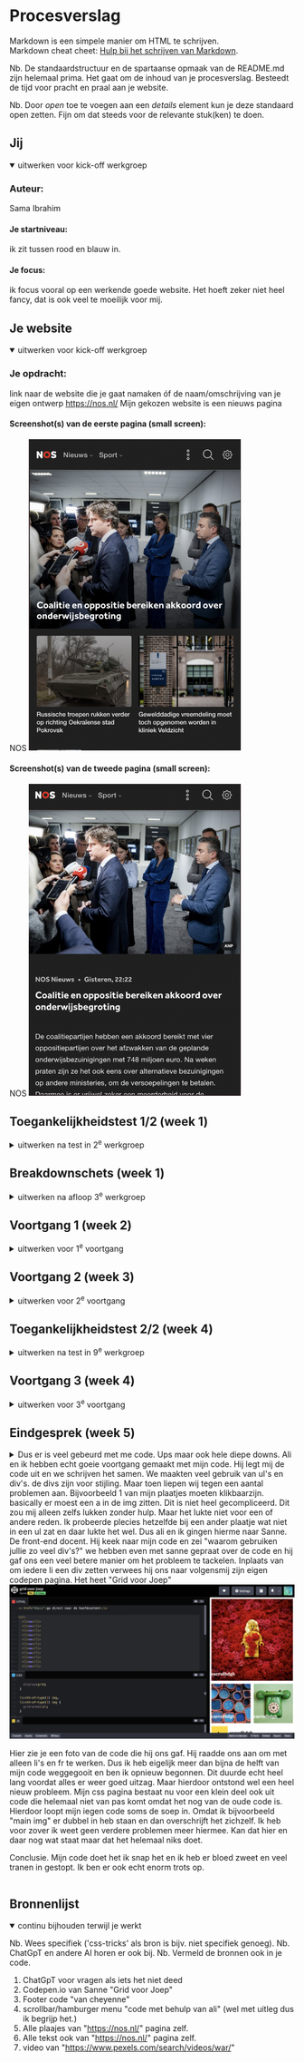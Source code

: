 # Procesverslag
Markdown is een simpele manier om HTML te schrijven.  
Markdown cheat cheet: [Hulp bij het schrijven van Markdown](https://github.com/adam-p/markdown-here/wiki/Markdown-Cheatsheet).

Nb. De standaardstructuur en de spartaanse opmaak van de README.md zijn helemaal prima. Het gaat om de inhoud van je procesverslag. Besteedt de tijd voor pracht en praal aan je website.

Nb. Door *open* toe te voegen aan een *details* element kun je deze standaard open zetten. Fijn om dat steeds voor de relevante stuk(ken) te doen.





## Jij

<details open>
  <summary>uitwerken voor kick-off werkgroep</summary>

  ### Auteur:
  Sama Ibrahim

  #### Je startniveau:
  ik zit tussen rood en blauw in.

  #### Je focus:
  ik focus vooral op een werkende goede website. Het hoeft zeker niet heel fancy, dat is ook veel te moeilijk voor mij.
 
</details>





## Je website

<details open>
  <summary>uitwerken voor kick-off werkgroep</summary>

  ### Je opdracht:
  link naar de website die je gaat namaken óf de naam/omschrijving van je eigen ontwerp
  https://nos.nl/ Mijn gekozen website is een nieuws pagina

  #### Screenshot(s) van de eerste pagina (small screen): 
  NOS
  <img src="./images/Screenshot 2024-12-12 at 03.22.37.png" width="375px" alt="Home pagina van NOS">

  #### Screenshot(s) van de tweede pagina (small screen):
  NOS 
  <img src="./images/Screenshot 2024-12-12 at 03.23.23.png" width="375px" alt="Een nieuwes articel van NOS.">
 
</details>



## Toegankelijkheidstest 1/2 (week 1)

<details>
  <summary>uitwerken na test in 2<sup>e</sup> werkgroep</summary>

  ### Bevindingen
  Lijst met je bevindingen die in de test naar voren kwamen: NOS heeft rekenis gehouden met veel specten. Dit komt ook gedeeltelijk intimiderend over. Dit voelt zo omdat de standaart erg hoog ligt. Nos is erg goed in wat ze doen. Maar het komt goed. Ik ga er achteraan.

</details>



## Breakdownschets (week 1)

<details>
  <summary>uitwerken na afloop 3<sup>e</sup> werkgroep</summary>

  ### de hele pagina: 
  <img src="nos.JPG" width="375px" alt="breakdown van de hele NOS pagina">

  ### een dynamisch deel (het menu): 
  <img src="Screenshot 2024-11-24 at 12.43.49.png" width="375px" alt="breakdown van de navigatie bar van NOS">

</details>





## Voortgang 1 (week 2)

<details>
  <summary>uitwerken voor 1<sup>e</sup> voortgang</summary>

  ### Stand van zaken
  Ik had voor het voorgangs gesprek een aantal vragen over de oprdrachten maar los daarvan. IK merkte echt dat ik een probleem had. Ik begrijp de code wel als ik het zie maar als k het niet zie kom ik er ook zelf niet op. Dit komt omdat k de opdrachten wel maak maar ik onthou het gewoon niet. Volgensmij komt het omdat ik te snel door de opdrachten ga en niet de tijd neem. Maar als ik ze maak begrijp ik de stof wel dus het is een beetje lastig. Maar ik doe me best.



  ### Verslag van meeting
  hier na afloop snel de uitkomsten van de meeting vastleggen

  - VEEEEL minder classes gebruiken
  - met section's articles en pharagraf's gebruiken
  - rustiger nadenken voordat ik random code erin ga gooien.

</details>





## Voortgang 2 (week 3)

<details>
  <summary>uitwerken voor 2<sup>e</sup> voortgang</summary>

  ### Stand van zaken
  Voorafgaand het voortgang gesprek:
  "ik merk echt aan mezelf bij het coderen dat ik er veel beter in begin te worden. Ook merk ik dat ik bepaalde code veel beter terug kan halen als ik bv een plaatje wil aanpassen zonder classes te gebruiken. Hier zie ik al voortgang in.Ik heb met behulp van de student assistente de navigatie bar gefixt en alle sections en classes weggewerkt. Ook hebben wij de rest van de nav semantisch gecodeert en is het nu helemaal mooi.

  na afloop van het voorgangsgesprek:

  Ik heb na het gesprek met de student assistente verteld hoever ik was. Zij heeft mij geholpen met de verdere svg'tjes. Nu is in principe de nav bar compleet alleen nog een beetje styling nu ga ik beginnen met de rest van de pagina. De rest van de pagina bestaat uit sections, paragrafen, plaatjes en veel grids.

  ### Verslag van meeting
  hier na afloop snel de uitkomsten van de meeting vastleggen

  - sneller aan het werk
  - ik zit in de blauwe piste. Maar dat is niet erg :D

</details>





## Toegankelijkheidstest 2/2 (week 4)

<details>
  <summary>uitwerken na test in 9<sup>e</sup> werkgroep</summary>

  ### Bevindingen
  Lijst met je bevindingen die in de test naar voren kwamen (geef ook aan wat er verbeterd is):
  Ik heb met veel apsecten rekening geprobeert te houden. Bepaalden punten zaten niet in min website dus daar heb ik ook een streep achter gezet maar het is inderdaad goed gekomen. ((Intimidatie was uiteindelijik niet nodig :)
  )

</details>





## Voortgang 3 (week 4)

<details>
  <summary>uitwerken voor 3<sup>e</sup> voortgang</summary>

  ### Stand van zaken
  <p> Ik heb weer met ali gezeten om verder te gaan aan me code. We hebben samen 2 gedeeltes van de code gemaakt. De rest had ik zelf af kunnen maken. Ook kwam ik er achter dat als ik responsive ga doen dat het veel beter moet kwa layout en ik moet media queery's beter gaan begrijpen om ze beter te gebruiken. Het moet niet super fancy het moet gewoon responsive. Ook Heb ik geprobeed om
   een hamburger menu te maken maar dat ging helemaal mis. En na gekeken te hebben in sharena haar code zag ik dat zij inplaats van svg'tjes of andere dingen had zij <span>. Dit vond ik een hele slimme manier om een hamburger menu te maken. Ik denk dat ik dat ook zelf ga maken. Met 3 spans en wat regels java script zodat hij in beeld springt hoort het goed te komen. Ik ga vandaag weer met ali zitten en er naar kijken. Komt wel goedd!!!</p>

   Dit zijn gedeelte van de code waar ik <span> uit probeer.
   <img src="./images/">


  

  ### Verslag van meeting
  hier na afloop snel de uitkomsten van de meeting vastleggen

  - Begrijp media qeeries beter
  - Maak nieuwe layout's voor wnr het stuk is
  - Of maak meer wit ruimte
  - Bedenk welke 2de pagina ik wil gaan maken

</details>





## Eindgesprek (week 5)

<details>
  <summary>Dus er is veel gebeurd met me code. Ups maar ook hele diepe downs. Ali en ik hebben echt goeie voortgang gemaakt met mijn code. Hij legt mij de code uit en we schrijven het samen. We maakten veel gebruik van ul's en div's. de divs zijn voor stijling. Maar toen liepen wij tegen een aantal problemen aan. Bijvoorbeeld 1 van mijn plaatjes moeten klikbaarzijn. basically er moest een a in de img zitten. Dit is niet heel gecompliceerd. Dit zou mij alleen zelfs lukken zonder hulp. Maar het lukte niet voor een of andere reden. Ik probeerde plecies hetzelfde bij een ander plaatje wat niet in een ul zat en daar lukte het wel. Dus ali en ik gingen hierme naar Sanne. De front-end docent. Hij keek naar mijn code en zei "waarom gebruiken jullie zo veel div's?" we hebben even met sanne gepraat over de code en hij gaf ons een veel betere manier om het probleem te tackelen. Inplaats van om iedere li een div zetten verwees hij ons naar volgensmij zijn eigen codepen pagina. Het heet "Grid voor Joep" <img src="./images/Screenshot 2024-12-12 at 01.28.18.png">
  
   Hier zie je een foto van de code die hij ons gaf. Hij raadde ons aan om met alleen li's en fr te werken. Dus ik heb eigelijk meer dan bijna de helft van mijn code weggegooit en ben ik opnieuw begonnen. Dit duurde echt heel lang voordat alles er weer goed uitzag. Maar hierdoor ontstond wel een heel nieuw probleem. Mijn css pagina bestaat nu voor een klein deel ook uit code die helemaal niet van pas komt omdat het nog van de oude code is. Hierdoor loopt mijn iegen code soms de soep in. Omdat ik bijvoorbeeld "main img" er dubbel in heb staan en dan overschrijft het zichzelf. Ik heb voor zover ik weet geen verdere problemen meer hiermee. Kan dat hier en daar nog wat staat maar dat het helemaal niks doet. 
   
   Conclusie. Mijn code doet het ik snap het en ik heb er bloed zweet en veel tranen in gestopt. Ik ben er ook echt enorm trots op.
   </summary>

  ### Je uitkomst - karakteristiek screenshots:
  <img src="./images/Screenshot 2024-12-12 at 01.45.30.png" width="375px" alt="Ingeklapte unonderd lists">
<p> het grootste gedeelte van mijn code bestaat denk ik wel echt uit ul en li. Zij waren echt mijn rock going trough this. </p>

  ### Dit ging goed/Heb ik geleerd: 
  Ik heb geleerd dat je alleen met die 2 elementen al zo extreem ver kunt komen. Aan het begin van dit vak begreep ik code eerlijk gezegd niet heel erg en vond ik er niks aan. Ik kan nu zeggen dat ik het oprecht onder de knie begin te krijgen en het ook leuker begin te vinden.

  ### Dit was lastig/Is niet gelukt:
 Ik vond het zo lastig om een scroll bar in mijn website toe te voegen het duurde ook meerdere dagen voordat dat eindelijk was gelukt (met behulp van ali uiteindelijk) Dit is hoe het is geworden. Ik heb 2 foto's de html en de bijhorende css.

  <img src="./images/Screenshot 2024-12-12 at 01.50.58.png" width="375px" alt="bummer">
  <img src="./images/Screenshot 2024-12-12 at 01.51.45.png" width="375px" alt="bummer">
</details>





## Bronnenlijst

<details open>
  <summary>continu bijhouden terwijl je werkt</summary>

  Nb. Wees specifiek ('css-tricks' als bron is bijv. niet specifiek genoeg). 
  Nb. ChatGpT en andere AI horen er ook bij.
  Nb. Vermeld de bronnen ook in je code.

  1. ChatGpT voor vragen als iets het niet deed
  2. Codepen.io van Sanne "Grid voor Joep"
  3. Footer code "van cheyenne"
  4. scrollbar/hamburger menu "code met behulp van ali" (wel met uitleg dus ik begrijp het.)
  5. Alle plaajes van "https://nos.nl/" pagina zelf.
  6. Alle tekst ook van "https://nos.nl/" pagina zelf.
  7. video van "https://www.pexels.com/search/videos/war/" 


</details>